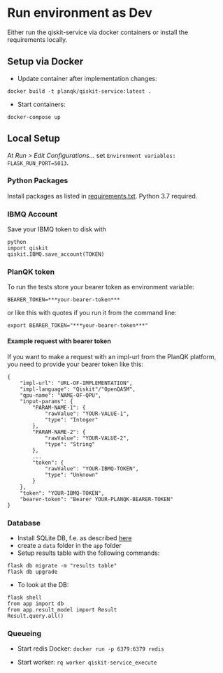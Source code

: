 # Run environment as Dev

Either run the qiskit-service via docker containers or install the requirements locally.

## Setup via Docker
* Update container after implementation changes:
```
docker build -t planqk/qiskit-service:latest .
```

* Start containers:
```
docker-compose up
```
## Local Setup
At _Run > Edit Configurations..._ set `Environment variables: FLASK_RUN_PORT=5013`.

### Python Packages
Install packages as listed in [requirements.txt](https://github.com/PlanQK/qiskit-service/blob/master/requirements.txt).
Python 3.7 required.

### IBMQ Account
Save your IBMQ token to disk with
```
python
import qiskit
qiskit.IBMQ.save_account(TOKEN)
```

### PlanQK token
To run the tests store your bearer token as environment variable:
```
BEARER_TOKEN=***your-bearer-token***
```
or like this with quotes if you run it from the command line:
```
export BEARER_TOKEN="***your-bearer-token***"
```

#### Example request with bearer token
If you want to make a request with an impl-url from the PlanQK platform, you need to provide your bearer token like this:
```
{  
    "impl-url": "URL-OF-IMPLEMENTATION",
    "impl-language": "Qiskit"/"OpenQASM",
    "qpu-name": "NAME-OF-QPU",
    "input-params": {
        "PARAM-NAME-1": {
            "rawValue": "YOUR-VALUE-1",
            "type": "Integer"
        },
        "PARAM-NAME-2": {
            "rawValue": "YOUR-VALUE-2",
            "type": "String"
        },
        ...
        "token": {
            "rawValue": "YOUR-IBMQ-TOKEN",
            "type": "Unknown"
        }
    },
    "token": "YOUR-IBMQ-TOKEN",
    "bearer-token": "Bearer YOUR-PLANQK-BEARER-TOKEN"
}
```
### Database
* Install SQLite DB, f.e. as described [here](https://blog.miguelgrinberg.com/post/the-flask-mega-tutorial-part-iv-database)
* create a `data` folder in the `app` folder
* Setup results table with the following commands:
```
flask db migrate -m "results table"
flask db upgrade
```

* To look at the DB:
```
flask shell
from app import db
from app.result_model import Result
Result.query.all()
```

### Queueing
* Start redis Docker:
`docker run -p 6379:6379 redis`

* Start worker:
`rq worker qiskit-service_execute`